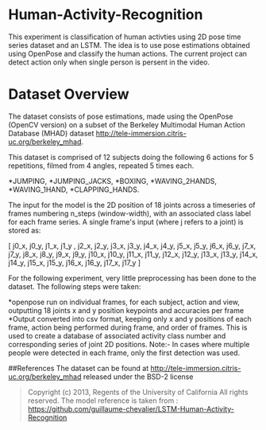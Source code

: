 # Human-Activity-Recognition
This experiment is classification of human activties using 2D pose time series dataset and an LSTM. The idea is to use pose estimations obtained using OpenPose and classify the human actions. The current project can detect action only when single person is persent in the video.

# Dataset Overview
The dataset consists of pose estimations, made using the  OpenPose (OpenCV version) on a subset of the Berkeley Multimodal Human Action Database (MHAD) dataset http://tele-immersion.citris-uc.org/berkeley_mhad.

This dataset is comprised of 12 subjects doing the following 6 actions for 5 repetitions, filmed from 4 angles, repeated 5 times each.

*JUMPING,
*JUMPING_JACKS,
*BOXING,
*WAVING_2HANDS,
*WAVING_1HAND,
*CLAPPING_HANDS.

The input for the model is the 2D position of 18 joints across a timeseries of frames numbering n_steps (window-width), with an associated class label for each frame series.
A single frame's input (where j refers to a joint) is stored as:

[ j0_x, j0_y, j1_x, j1_y , j2_x, j2_y, j3_x, j3_y, j4_x, j4_y, j5_x, j5_y, j6_x, j6_y, j7_x, j7_y, j8_x, j8_y, j9_x, j9_y, j10_x, j10_y, j11_x, j11_y, j12_x, j12_y, j13_x, j13_y, j14_x, j14_y, j15_x, j15_y, j16_x, j16_y, j17_x, j17_y ]

For the following experiment, very little preprocessing has been done to the dataset.
The following steps were taken:

*openpose run on individual frames, for each subject, action and view, outputting 18 joints x and y position keypoints and accuracies per frame
*Output converted into csv format, keeping only x and y positions of each frame, action being performed during frame, and order of frames. This is used to create a database of associated activity class number and corresponding series of joint 2D positions.
Note:- In cases where  multiple people were detected in each frame, only the first detection was used. 

##References
The dataset can be found at http://tele-immersion.citris-uc.org/berkeley_mhad released under the BSD-2 license
>Copyright (c) 2013, Regents of the University of California All rights reserved.
The model reference is taken from :
>https://github.com/guillaume-chevalier/LSTM-Human-Activity-Recognition

